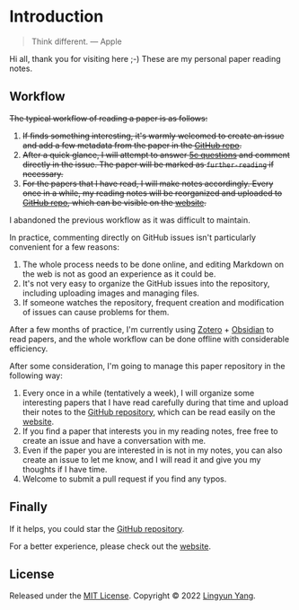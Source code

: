 # Introduction

> Think different. — Apple

Hi all, thank you for visiting here ;-) These are my personal paper reading notes.

## Workflow

~~The typical workflow of reading a paper is as follows:~~

1. ~~If finds something interesting, it's warmly welcomed to create an issue and add a few metadata from the paper in the [GitHub repo](https://github.com/mental2008/awesome-papers).~~
2. ~~After a quick glance, I will attempt to answer [5c questions](https://paper.yanglingyun.me/research-skills/how-to-read-a-paper#the-first-pass) and comment directly in the issue. The paper will be marked as `further-reading` if necessary.~~
3. ~~For the papers that I have read, I will make notes accordingly. Every once in a while, my reading notes will be reorganized and uploaded to [GitHub repo](https://github.com/mental2008/awesome-papers), which can be visible on the [website](https://paper.yanglingyun.me).~~

I abandoned the previous workflow as it was difficult to maintain.

In practice, commenting directly on GitHub issues isn't particularly convenient for a few reasons:

1. The whole process needs to be done online, and editing Markdown on the web is not as good an experience as it could be.
2. It's not very easy to organize the GitHub issues into the repository, including uploading images and managing files.
3. If someone watches the repository, frequent creation and modification of issues can cause problems for them.

After a few months of practice, I'm currently using [Zotero](https://www.zotero.org/) + [Obsidian](https://obsidian.md/) to read papers, and the whole workflow can be done offline with considerable efficiency.

After some consideration, I'm going to manage this paper repository in the following way:

1. Every once in a while (tentatively a week), I will organize some interesting papers that I have read carefully during that time and upload their notes to the [GitHub repository](https://github.com/mental2008/awesome-papers), which can be read easily on the [website](https://paper.yanglingyun.me/).
2. If you find a paper that interests you in my reading notes, free free to create an issue and have a conversation with me.
3. Even if the paper you are interested in is not in my notes, you can also create an issue to let me know, and I will read it and give you my thoughts if I have time.
4. Welcome to submit a pull request if you find any typos.

## Finally

If it helps, you could star the [GitHub repository](https://github.com/mental2008/awesome-papers).

For a better experience, please check out the [website](https://paper.yanglingyun.me).

## License

Released under the [MIT License](LICENSE/). Copyright © 2022 [Lingyun Yang](https://github.com/mental2008). 
